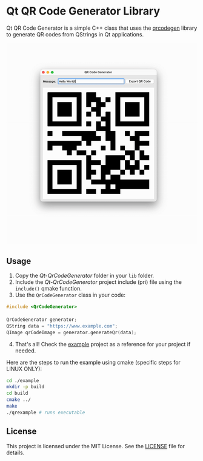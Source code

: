 # Qt QR Code Generator Library

Qt QR Code Generator is a simple C++ class that uses the [qrcodegen](https://github.com/nayuki/QR-Code-generator) library to generate QR codes from QStrings in Qt applications.

[![Demo](example/demo.gif)](example/demo.gif)

## Usage

1. Copy the *Qt-QrCodeGenerator* folder in your `lib` folder.
2. Include the *Qt-QrCodeGenerator* project include (pri) file using the `include()` qmake function.
3. Use the `QrCodeGenerator` class in your code:

```cpp
#include <QrCodeGenerator>

QrCodeGenerator generator;
QString data = "https://www.example.com";
QImage qrCodeImage = generator.generateQr(data);
```

4. That's all! Check the [example](example) project as a reference for your project if needed.

Here are the steps to run the example using cmake (specific steps for LINUX ONLY):
```sh
cd ./example
mkdir -p build
cd build
cmake ../
make
./qrexample # runs executable
```

## License

This project is licensed under the MIT License. See the [LICENSE](LICENSE) file for details.
